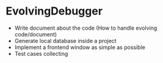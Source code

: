 # EvolvingDebugger

- Write document about the code (How to handle evolving code/document)
- Generate local database inside a project
- Implement a frontend window as simple as possible
- Test cases collecting

